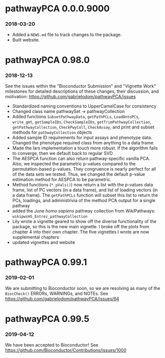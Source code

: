 # pathwayPCA 0.0.0.9000
### 2018-03-20


* Added a `NEWS.md` file to track changes to the package.
* Built website.




# pathwayPCA 0.98.0
### 2018-12-13

See the issues within the "Bioconductor Submission" and "Vignette Work"
milestones for detailed descriptions of these changes, their discussion, and
motivation: <https://github.com/gabrielodom/pathwayPCA/issues>

* Standardized naming conventions to UpperCamelCase for consistency
* Changed class name pathwaySet -> pathwayCollection
* Added functions `SubsetPathwayData`, `getPathPCLs`, `LoadOntoPCs`,
`write_gmt`, `getSampleIDs`, `CheckSampleIDs`, `getTrimPathwayCollection`,
`getPathwayCollection`, `CheckPwyColl`, `CheckAssay`, and print and subset
methods for `pathwayCollection` objects
* Added sample ID requirements for input assays and phenotype data. Changed the
phenotype required class from anything to a data frame.
* Made the lars implementation a touch more robust. If the algorithm fails to
converge, then we default back to regular SVD
* The AESPCA function can also return pathway-specific vanilla PCA. Also, we
inspected the parametric p-values compared to the permutation-based p-values.
They congruence is nearly perfect for all of the data sets we tested. Thus, we
changed the default p-value estimation method for AESPCA to be parametric.
* Method functions (`*_pVals()`) now return a list with the p-values data frame,
list of PC vectors (in a data frame), and list of loading vectors (in a data
frame). The `getPathPCLs` function will subset this list to return the PCs,
loadings, and administrivia of the method PCA output for a single pathway
* added the June *homo sapiens* pathway collection from WikiPathways:
`wikipwsHS_Entrez_pathwayCollection`
* Lily wrote a vignette geared to show off the diverse functionality of the
package, so this is the new main vignette. I broke off the plots from chapter 4
into their own chapter. The five vignettes I wrote are now supplemental chapters
* updated vignettes and website




# pathwayPCA 0.99.1
### 2019-02-01

We are submitting to Bioconductor soon, so we are resolving as many of the
`BiocCheck()` ERRORs, WARNINGs, and NOTEs. See <https://github.com/gabrielodom/pathwayPCA/issues/64>




# pathwayPCA 0.99.5
### 2019-04-12

We have been accepted to Bioconductor!
See <https://github.com/Bioconductor/Contributions/issues/1000>



